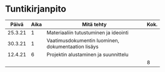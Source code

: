 # Tuntikirjanpito

| Päivä | Aika | Mitä tehty | Kok. |
------|------|------------|-----
| 25.3.21 | 1 | Materiaaliin tutustuminen ja ideointi | |
| 30.3.21 | 1 | Vaatimusdokumentin luominen, dokumentaation lisäys | |
| 12.4.21 | 6 | Projektin alustaminen ja suunnittelu | |
| | | | 8 |
